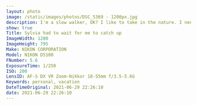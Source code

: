 ```yaml
---
layout: photo
image: /static/images/photos/DSC_5369 - 1200px.jpg
description: I'm a slow walker, OK? I like to take in the nature. I need to exercise.
show: true
Title: Sylvia had to wait for me to catch up
ImageWidth: 1200
ImageHeight: 795
Make: NIKON CORPORATION
Model: NIKON D5100
FNumber: 5.6
ExposureTime: 1/250
ISO: 200
LensID: AF-S DX VR Zoom-Nikkor 18-55mm f/3.5-5.6G
Keywords: personal, vacation
DateTimeOriginal: 2021-06-29 22:26:10
date: 2021-06-29 22:26:10
---
```

